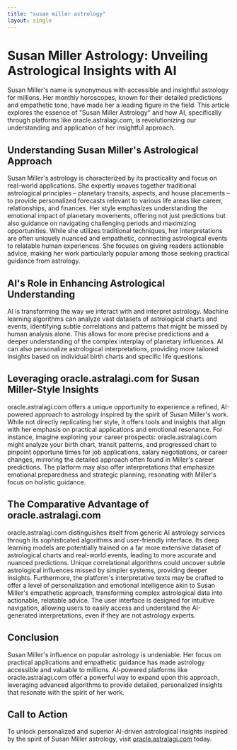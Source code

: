 ```yaml
---
title: "susan miller astrology"
layout: single
---
```


# Susan Miller Astrology: Unveiling Astrological Insights with AI

Susan Miller's name is synonymous with accessible and insightful astrology for millions.  Her monthly horoscopes, known for their detailed predictions and empathetic tone, have made her a leading figure in the field.  This article explores the essence of "Susan Miller Astrology" and how AI, specifically through platforms like oracle.astralagi.com, is revolutionizing our understanding and application of her insightful approach.

## Understanding Susan Miller's Astrological Approach

Susan Miller's astrology is characterized by its practicality and focus on real-world applications. She expertly weaves together traditional astrological principles – planetary transits, aspects, and house placements – to provide personalized forecasts relevant to various life areas like career, relationships, and finances.  Her style emphasizes understanding the emotional impact of planetary movements, offering not just predictions but also guidance on navigating challenging periods and maximizing opportunities.  While she utilizes traditional techniques, her interpretations are often uniquely nuanced and empathetic, connecting astrological events to relatable human experiences.  She focuses on giving readers actionable advice, making her work particularly popular among those seeking practical guidance from astrology.

## AI's Role in Enhancing Astrological Understanding

AI is transforming the way we interact with and interpret astrology. Machine learning algorithms can analyze vast datasets of astrological charts and events, identifying subtle correlations and patterns that might be missed by human analysis alone.  This allows for more precise predictions and a deeper understanding of the complex interplay of planetary influences.  AI can also personalize astrological interpretations, providing more tailored insights based on individual birth charts and specific life questions.

## Leveraging oracle.astralagi.com for Susan Miller-Style Insights

oracle.astralagi.com offers a unique opportunity to experience a refined, AI-powered approach to astrology inspired by the spirit of Susan Miller's work.  While not directly replicating her style, it offers tools and insights that align with her emphasis on practical applications and emotional resonance. For instance,  imagine exploring your career prospects: oracle.astralagi.com might analyze your birth chart, transit patterns, and progressed chart to pinpoint opportune times for job applications, salary negotiations, or career changes, mirroring the detailed approach often found in Miller's career predictions.  The platform may also offer interpretations that emphasize emotional preparedness and strategic planning, resonating with Miller's focus on holistic guidance.

## The Comparative Advantage of oracle.astralagi.com

oracle.astralagi.com distinguishes itself from generic AI astrology services through its sophisticated algorithms and user-friendly interface.  Its deep learning models are potentially trained on a far more extensive dataset of astrological charts and real-world events, leading to more accurate and nuanced predictions.  Unique correlational algorithms could uncover subtle astrological influences missed by simpler systems, providing deeper insights.  Furthermore, the platform's interpretative texts may be crafted to offer a level of personalization and emotional intelligence akin to Susan Miller's empathetic approach, transforming complex astrological data into actionable, relatable advice. The user interface is designed for intuitive navigation, allowing users to easily access and understand the AI-generated interpretations, even if they are not astrology experts.


## Conclusion

Susan Miller's influence on popular astrology is undeniable.  Her focus on practical applications and empathetic guidance has made astrology accessible and valuable to millions.  AI-powered platforms like oracle.astralagi.com offer a powerful way to expand upon this approach, leveraging advanced algorithms to provide detailed, personalized insights that resonate with the spirit of her work.


## Call to Action

To unlock personalized and superior AI-driven astrological insights inspired by the spirit of Susan Miller astrology, visit [oracle.astralagi.com](https://oracle.astralagi.com) today.